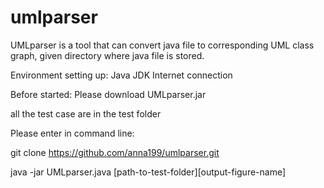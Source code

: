 # umlparser

UMLparser is a tool that can convert java file to corresponding UML class graph, given directory where java file is stored.

Environment setting up:
Java JDK
Internet connection

Before started:
Please download UMLparser.jar

all the test case are in the test folder

Please enter in command line:

git clone https://github.com/anna199/umlparser.git

java -jar UMLparser.java [path-to-test-folder][output-figure-name]